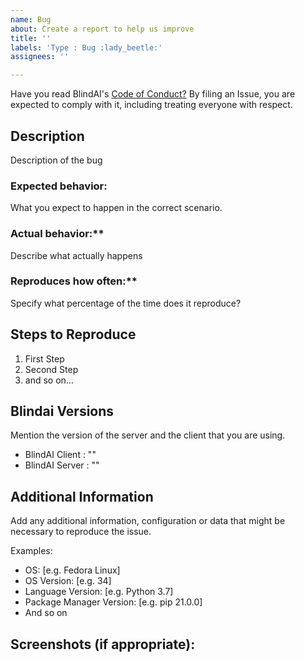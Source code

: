```yaml
---
name: Bug
about: Create a report to help us improve
title: ''
labels: 'Type : Bug :lady_beetle:'
assignees: ''

---
```


Have you read BlindAI's [Code of Conduct?](https://github.com/mithril-security/blindai/CODE_OF_CONDUCT.md) By filing an Issue, you are expected to comply with it, including treating everyone with respect.

## Description

Description of the bug 

### Expected behavior:

What you expect to happen in the correct scenario.

### Actual behavior:**

Describe what actually happens

### Reproduces how often:**

Specify what percentage of the time does it reproduce? 

## Steps to Reproduce

1. First Step
2. Second Step
3. and so on…

## Blindai Versions
Mention the version of the server and the client that you are using.

- BlindAI Client : ""
- BlindAI Server : ""

## Additional Information

Add any additional information, configuration or data that might be necessary to reproduce the issue.

Examples:
- OS: [e.g. Fedora Linux]
- OS Version: [e.g. 34]
- Language Version: [e.g. Python 3.7]
- Package Manager Version: [e.g. pip 21.0.0]
- And so on

## Screenshots (if appropriate):

